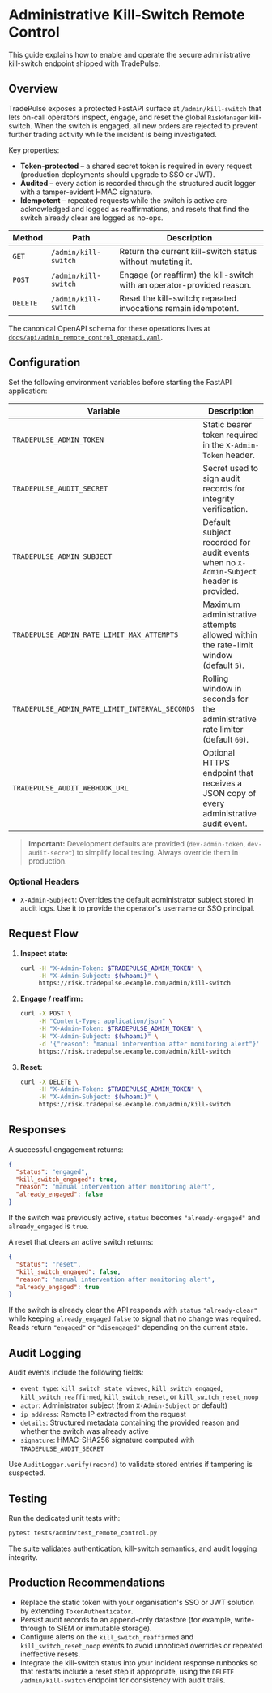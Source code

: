# Administrative Kill-Switch Remote Control

This guide explains how to enable and operate the secure administrative kill-switch endpoint shipped with TradePulse.

## Overview

TradePulse exposes a protected FastAPI surface at `/admin/kill-switch` that lets on-call operators inspect, engage, and reset the global `RiskManager` kill-switch. When the switch is engaged, all new orders are rejected to prevent further trading activity while the incident is being investigated.

Key properties:

- **Token-protected** – a shared secret token is required in every request (production deployments should upgrade to SSO or JWT).
- **Audited** – every action is recorded through the structured audit logger with a tamper-evident HMAC signature.
- **Idempotent** – repeated requests while the switch is active are acknowledged and logged as reaffirmations, and resets that find the switch already clear are logged as no-ops.

| Method | Path | Description |
| --- | --- | --- |
| `GET` | `/admin/kill-switch` | Return the current kill-switch status without mutating it. |
| `POST` | `/admin/kill-switch` | Engage (or reaffirm) the kill-switch with an operator-provided reason. |
| `DELETE` | `/admin/kill-switch` | Reset the kill-switch; repeated invocations remain idempotent. |

The canonical OpenAPI schema for these operations lives at [`docs/api/admin_remote_control_openapi.yaml`](api/admin_remote_control_openapi.yaml).

## Configuration

Set the following environment variables before starting the FastAPI application:

| Variable | Description |
| --- | --- |
| `TRADEPULSE_ADMIN_TOKEN` | Static bearer token required in the `X-Admin-Token` header. |
| `TRADEPULSE_AUDIT_SECRET` | Secret used to sign audit records for integrity verification. |
| `TRADEPULSE_ADMIN_SUBJECT` | Default subject recorded for audit events when no `X-Admin-Subject` header is provided. |
| `TRADEPULSE_ADMIN_RATE_LIMIT_MAX_ATTEMPTS` | Maximum administrative attempts allowed within the rate-limit window (default `5`). |
| `TRADEPULSE_ADMIN_RATE_LIMIT_INTERVAL_SECONDS` | Rolling window in seconds for the administrative rate limiter (default `60`). |
| `TRADEPULSE_AUDIT_WEBHOOK_URL` | Optional HTTPS endpoint that receives a JSON copy of every administrative audit event. |

> **Important:** Development defaults are provided (`dev-admin-token`, `dev-audit-secret`) to simplify local testing. Always override them in production.

### Optional Headers

- `X-Admin-Subject`: Overrides the default administrator subject stored in audit logs. Use it to provide the operator's username or SSO principal.

## Request Flow

1. **Inspect state:**
   ```bash
   curl -H "X-Admin-Token: $TRADEPULSE_ADMIN_TOKEN" \
        -H "X-Admin-Subject: $(whoami)" \
        https://risk.tradepulse.example.com/admin/kill-switch
   ```
2. **Engage / reaffirm:**
   ```bash
   curl -X POST \
        -H "Content-Type: application/json" \
        -H "X-Admin-Token: $TRADEPULSE_ADMIN_TOKEN" \
        -H "X-Admin-Subject: $(whoami)" \
        -d '{"reason": "manual intervention after monitoring alert"}' \
        https://risk.tradepulse.example.com/admin/kill-switch
   ```
3. **Reset:**
   ```bash
   curl -X DELETE \
        -H "X-Admin-Token: $TRADEPULSE_ADMIN_TOKEN" \
        -H "X-Admin-Subject: $(whoami)" \
        https://risk.tradepulse.example.com/admin/kill-switch
   ```

## Responses

A successful engagement returns:

```json
{
  "status": "engaged",
  "kill_switch_engaged": true,
  "reason": "manual intervention after monitoring alert",
  "already_engaged": false
}
```

If the switch was previously active, `status` becomes `"already-engaged"` and `already_engaged` is `true`.

A reset that clears an active switch returns:

```json
{
  "status": "reset",
  "kill_switch_engaged": false,
  "reason": "manual intervention after monitoring alert",
  "already_engaged": true
}
```

If the switch is already clear the API responds with `status` `"already-clear"` while keeping `already_engaged` `false` to signal that no change was required. Reads return `"engaged"` or `"disengaged"` depending on the current state.

## Audit Logging

Audit events include the following fields:

- `event_type`: `kill_switch_state_viewed`, `kill_switch_engaged`, `kill_switch_reaffirmed`, `kill_switch_reset`, or `kill_switch_reset_noop`
- `actor`: Administrator subject (from `X-Admin-Subject` or default)
- `ip_address`: Remote IP extracted from the request
- `details`: Structured metadata containing the provided reason and whether the switch was already active
- `signature`: HMAC-SHA256 signature computed with `TRADEPULSE_AUDIT_SECRET`

Use `AuditLogger.verify(record)` to validate stored entries if tampering is suspected.

## Testing

Run the dedicated unit tests with:

```bash
pytest tests/admin/test_remote_control.py
```

The suite validates authentication, kill-switch semantics, and audit logging integrity.

## Production Recommendations

- Replace the static token with your organisation's SSO or JWT solution by extending `TokenAuthenticator`.
- Persist audit records to an append-only datastore (for example, write-through to SIEM or immutable storage).
- Configure alerts on the `kill_switch_reaffirmed` and `kill_switch_reset_noop` events to avoid unnoticed overrides or repeated ineffective resets.
- Integrate the kill-switch status into your incident response runbooks so that restarts include a reset step if appropriate, using the `DELETE /admin/kill-switch` endpoint for consistency with audit trails.
